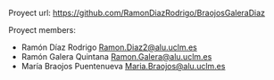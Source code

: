 Proyect url: <https://github.com/RamonDiazRodrigo/BraojosGaleraDiaz>

Proyect members:
* Ramón Díaz Rodrigo <Ramon.Diaz2@alu.uclm.es>
* Ramón Galera Quintana <Ramon.Galera@alu.uclm.es>
* María Braojos Puentenueva <Maria.Braojos@alu.uclm.es>